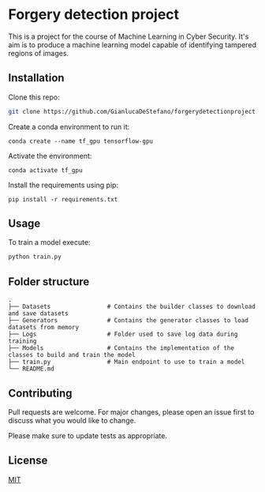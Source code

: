 # Forgery detection project
This is a project for the course of Machine Learning in Cyber Security. It's aim is to produce a machine learning model capable of identifying tampered regions of images.

## Installation

Clone this repo:
```bash
git clone https://github.com/GianlucaDeStefano/forgerydetectionproject.git
```

Create a conda environment to run it:

```
conda create --name tf_gpu tensorflow-gpu 
```

Activate the environment:
```
conda activate tf_gpu 
```


Install  the requirements using pip:

```
pip install -r requirements.txt
```

## Usage

To train a model execute:

```bash
python train.py
```

## Folder structure

    .
    ├── Datasets                # Contains the builder classes to download and save datasets
    ├── Generators              # Contains the generator classes to load datasets from memory
    ├── Logs                    # Folder used to save log data during training
    ├── Models                  # Contains the implementation of the classes to build and train the model
    ├── train.py                # Main endpoint to use to train a model
    └── README.md


## Contributing
Pull requests are welcome. For major changes, please open an issue first to discuss what you would like to change.

Please make sure to update tests as appropriate.

## License
[MIT](https://choosealicense.com/licenses/mit/)
